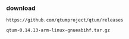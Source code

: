### download
```
https://github.com/qtumproject/qtum/releases

qtum-0.14.13-arm-linux-gnueabihf.tar.gz
```


